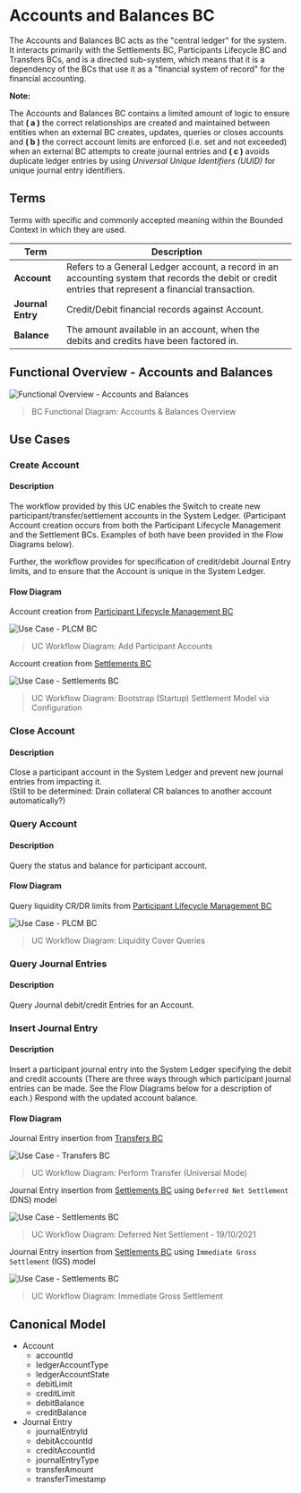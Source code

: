 # Accounts and Balances BC

The Accounts and Balances BC acts as the "central ledger" for the system. It interacts primarily with the Settlements BC, Participants Lifecycle BC and Transfers BCs, and is a directed sub-system, which means that it is a dependency of the BCs that use it as a "financial system of record" for the financial accounting.

**Note:**

The Accounts and Balances BC contains a limited amount of logic to ensure that **( a )** the correct relationships are created and maintained between entities when an external BC creates, updates, queries or closes accounts and **( b )** the correct account limits are enforced (i.e. set and not exceeded) when an external BC attempts to create journal entries and **( c )** avoids duplicate ledger entries by using *Universal Unique Identifiers (UUID)* for unique journal entry identifiers.

## Terms

Terms with specific and commonly accepted meaning within the Bounded Context in which they are used.

| Term              | Description                                                                                                                                           |
|-------------------|-------------------------------------------------------------------------------------------------------------------------------------------------------|
| **Account**       | Refers to a General Ledger account, a record in an accounting system that records the debit or credit entries that represent a financial transaction. |
| **Journal Entry** | Credit/Debit financial records against Account.                                                                                                       | 
| **Balance**       | The amount available in an account, when the debits and credits have been factored in.                                                                |

## Functional Overview - Accounts and Balances

![Functional Overview - Accounts and Balances](./assets/ML2RA_A&B-bcAccBal-FunctionalOverview_Mar22-c.png)
>BC Functional Diagram: Accounts & Balances Overview

## Use Cases

### Create Account

#### Description

The workflow provided by this UC enables the Switch to create new participant/transfer/settlement accounts in the System Ledger.  (Participant Account creation occurs from both the Participant Lifecycle Management and the Settlement BCs.  Examples of both have been provided in the Flow Diagrams below).

Further, the workflow provides for specification of credit/debit Journal Entry limits, and to ensure that the Account is unique in the System Ledger.

#### Flow Diagram

Account creation from [Participant Lifecycle Management BC](../participantLifecycleManagement/index.md)

![Use Case - PLCM BC](../participantLifecycleManagement/assets/ML2RA_PLM-ucAddParticipant_Mar22-a_P1-2.png)
>UC Workflow Diagram: Add Participant Accounts

Account creation from [Settlements BC](../settlements/index.md)

![Use Case - Settlements BC](../settlements/assets/ML2RA_SET-ucBootStrapSettleModViaConfig_Mar22-b.png)
>UC Workflow Diagram: Bootstrap (Startup) Settlement Model via Configuration

### Close Account

#### Description

Close a participant account in the System Ledger and prevent new journal entries from impacting it. <br/>(Still to be determined: Drain collateral CR balances to another account automatically?)

### Query Account

#### Description

Query the status and balance for participant account.

#### Flow Diagram

Query liquidity CR/DR limits from [Participant Lifecycle Management BC](../participantLifecycleManagement/index.md)

![Use Case - PLCM BC](../participantLifecycleManagement/assets/ML2RA_PLM-ucLiquidityCoverQueries_Mar22-a.png)
>UC Workflow Diagram: Liquidity Cover Queries

### Query Journal Entries

#### Description

Query Journal debit/credit Entries for an Account.

### Insert Journal Entry

#### Description

Insert a participant journal entry into the System Ledger specifying the debit and credit accounts (There are three ways through which participant journal entries can be made.  See the Flow Diagrams below for a description of each.)
Respond with the updated account balance.

#### Flow Diagram

Journal Entry insertion from [Transfers BC](../transfers/index.md)

![Use Case - Transfers BC](../transfers/assets/ML2RA_TFR-ucPerformUniversalTransfer_Mar22-a1.png)
>UC Workflow Diagram: Perform Transfer (Universal Mode)

Journal Entry insertion from [Settlements BC](../settlements/index.md) using `Deferred Net Settlement` (DNS) model

![Use Case - Settlements BC](../settlements/assets/ML2RA_SET-ucDeferNetSettle_Mar22-a-P1-2.png)
>UC Workflow Diagram: Deferred Net Settlement - 19/10/2021

Journal Entry insertion from [Settlements BC](../settlements/index.md) using `Immediate Gross Settlement` (IGS) model

![Use Case - Settlements BC](../settlements/assets/ML2RA_SET-ucInstantGrossSettle_Mar22-a.png)
>UC Workflow Diagram: Immediate Gross Settlement

## Canonical Model

- Account
  - accountId
  - ledgerAccountType
  - ledgerAccountState
  - debitLimit
  - creditLimit
  - debitBalance
  - creditBalance
- Journal Entry
  - journalEntryId
  - debitAccountId
  - creditAccountId
  - journalEntryType
  - transferAmount
  - transferTimestamp

<!-- Footnotes themselves at the bottom. -->
<!-- ## Notes -->

[^1]: Common Interfaces: [Mojaloop Common Interface List](../../commonInterfaces.md)
